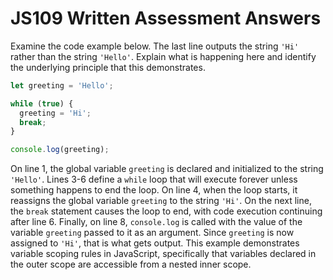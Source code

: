 # JS109 Written Assessment Answers

Examine the code example below. The last line outputs the string `'Hi'` rather than the string `'Hello'`. Explain what is happening here and identify the underlying principle that this demonstrates.

```js
let greeting = 'Hello';

while (true) {
  greeting = 'Hi';
  break;
}

console.log(greeting);
```

On line 1, the global variable `greeting` is declared and initialized to the string `'Hello'`. Lines 3-6 define a `while` loop that will execute forever unless something happens to end the loop. On line 4, when the loop starts, it reassigns the global variable `greeting` to the string `'Hi'`. On the next line, the `break` statement causes the loop to end, with code execution continuing after line 6. Finally, on line 8, `console.log` is called with the value of the variable `greeting` passed to it as an argument. Since `greeting` is now assigned to `'Hi'`, that is what gets output. This example demonstrates variable scoping rules in JavaScript, specifically that variables declared in the outer scope are accessible from a nested inner scope.
